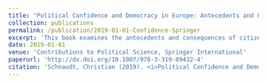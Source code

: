 ```yaml
---
title: "Political Confidence and Democracy in Europe: Antecedents and Consequences of Citizens´ Confidence in Representative and Regulative Institutions and Authorities (monograph)"
collection: publications
permalink: /publication/2019-01-01-Confidence-Springer
excerpt: 'This book examines the antecedents and consequences of citizens’ confidence in different political institutions and authorities. Its main argument states that a distinction between confidence in representative and regulative institutions and authorities is of crucial importance in order to gain novel insights into the relevance of political confidence for the viability of democratic systems. Relying on individual-level data from the European Social Survey (ESS), the author provides empirical evidence that citizens from a total of twenty-one European countries make a distinction between confidence in representative institutions and authorities and confidence in regulative institutions and authorities. Furthermore, the author shows that both types of political confidence emanate from different sources and are associated with varying consequences. Overall, these findings indicate that confidence in representative and confidence in regulative institutions and authorities establish two qualitatively different types of political confidence, each with distinct implications for the functioning and well-being of modern democracies.'
date: 2019-01-01
venue: 'Contributions to Political Science, Springer International'
paperurl: 'http://dx.doi.org/10.1007/978-3-319-89432-4'
citation: 'Schnaudt, Christian (2019). <i>Political Confidence and Democracy in Europe: Antecedents and Consequences of Citizens´ Confidence in Representative and Regulative Institutions and Authorities</i> Cham: Springer International.'
---
```

